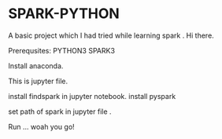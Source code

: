 # SPARK-PYTHON
A basic project which I had tried while learning spark .
Hi there.

Prerequsites:
PYTHON3
SPARK3

Install anaconda.

This is jupyter file.

install findspark in jupyter notebook.
install pyspark

set path of spark in jupyter file .

Run ... woah you go!


